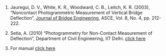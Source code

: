 1. Jauregui, D. V., White, K. R., Woodward, C. B., Leitch, K. R. (2003), “Noncontact Photogrammetric Measurement of Vertical Bridge Deflection”, <u>Journal of Bridge Engineering</u>, ASCE, Vol. 8, No. 4, pp. 212-222.

2. Setia, A. (2010) “Photogrammetry for Non-Contact Measurement of Deflection”, Department of Civil Engineering, IIT Delhi. <a href="web.iitd.ac.in/~sbhalla/thesispdf/setia.pdf" target="_blank">click here</a>

3. For manual <a href="images/manual_exp4.pdf" target="_blank">click here</a>
